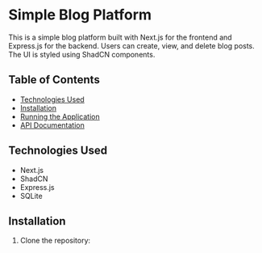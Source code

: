 # Simple Blog Platform

This is a simple blog platform built with Next.js for the frontend and Express.js for the backend. Users can create, view, and delete blog posts. The UI is styled using ShadCN components.

## Table of Contents
- [Technologies Used](#technologies-used)
- [Installation](#installation)
- [Running the Application](#running-the-application)
- [API Documentation](#api-documentation)
  
## Technologies Used
- Next.js
- ShadCN
- Express.js
- SQLite

## Installation

1. Clone the repository:
   
